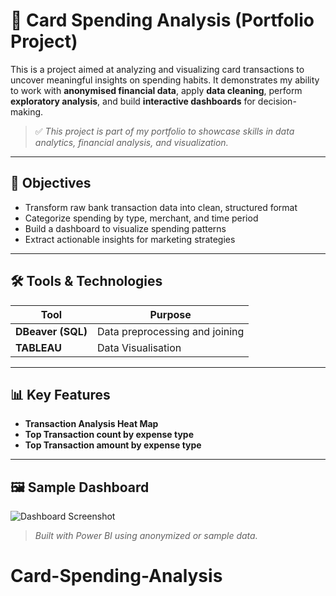 # 💼 Card Spending Analysis (Portfolio Project)

This is a project aimed at analyzing and visualizing card transactions to uncover meaningful insights on spending habits. It demonstrates my ability to work with **anonymised financial data**, apply **data cleaning**, perform **exploratory analysis**, and build **interactive dashboards** for decision-making.

> ✅ *This project is part of my portfolio to showcase skills in data analytics, financial analysis, and visualization.*

---

## 🧠 Objectives

- Transform raw bank transaction data into clean, structured format
- Categorize spending by type, merchant, and time period
- Build a dashboard to visualize spending patterns
- Extract actionable insights for marketing strategies

---

## 🛠️ Tools & Technologies

| Tool               | Purpose                                      |
|--------------------|----------------------------------------------|
| **DBeaver (SQL)**  | Data preprocessing and joining               |
| **TABLEAU**        | Data Visualisation                           |

---

## 📊 Key Features

- **Transaction Analysis Heat Map**
- **Top Transaction count by expense type**
- **Top Transaction amount by expense type**
  
---

## 🖼️ Sample Dashboard

![Dashboard Screenshot](visuals/powerbi_dashboard.png)  
> *Built with Power BI using anonymized or sample data.*
# Card-Spending-Analysis

